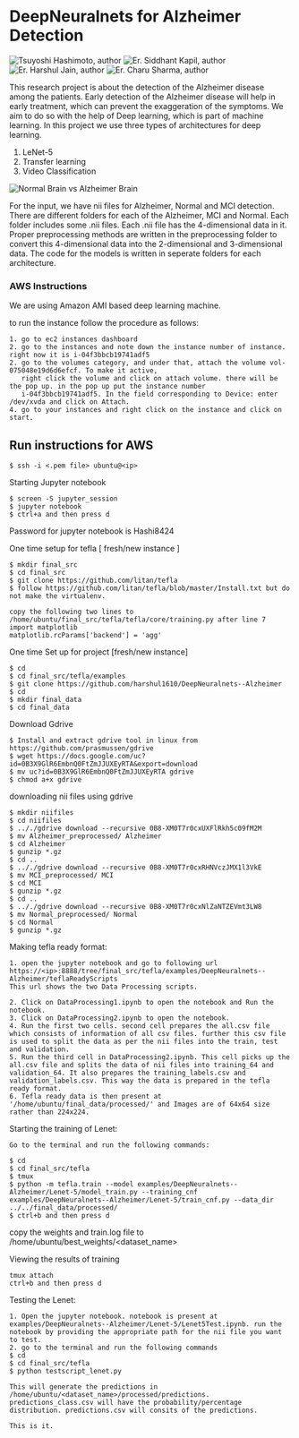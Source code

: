 # DeepNeuralnets for Alzheimer Detection

 ![Tsuyoshi Hashimoto, author](https://img.shields.io/badge/Author-Dr.%20Tsuyoshi%20Hashimoto%20-green.svg)
 ![Er. Siddhant Kapil, author](https://img.shields.io/badge/Author-Siddhant%20Kapil%20-blue.svg)
 ![Er. Harshul Jain, author](https://img.shields.io/badge/Author-Harshul%20Jain%20-blue.svg)
 ![Er. Charu Sharma, author](https://img.shields.io/badge/Author-Charu%20Sharma%20-blue.svg)

This research project is about the detection of the Alzheimer disease among the patients. Early detection of the Alzheimer disease will help in early treatment, which can prevent the exaggeration of the symptoms. We aim to do so with the help of Deep learning, which is part of machine learning. In this project we use three types of architectures for deep learning.

1. LeNet-5
2. Transfer learning
3. Video Classification

![Normal Brain vs Alzheimer Brain](https://github.com/Tsuyoshi-Hashimoto/DeepNeuralnets--Alzheimer/blob/master/images/alzheimers-brain.jpg)

For the input, we have nii files for Alzheimer, Normal and MCI detection. There are different folders for each of the Alzheimer, MCI and Normal. Each folder includes some .nii files. Each .nii file has the 4-dimensional data in it. Proper preprocessing methods are written in the preprocessing folder to convert this 4-dimensional data into the 2-dimensional and 3-dimensional data. The code for the models is written in seperate folders for each architecture.

### AWS Instructions

We are using Amazon AMI based deep learning machine.

to run the instance follow the procedure as follows:
```
1. go to ec2 instances dashboard
2. go to the instances and note down the instance number of instance. right now it is i-04f3bbcb19741adf5
2. go to the volumes category, and under that, attach the volume vol-075048e19d6d6efcf. To make it active,
   right click the volume and click on attach volume. there will be the pop up. in the pop up put the instance number 
   i-04f3bbcb19741adf5. In the field corresponding to Device: enter /dev/xvda and click on Attach.
4. go to your instances and right click on the instance and click on start.
```

## Run instructions for AWS
```
$ ssh -i <.pem file> ubuntu@<ip>
```

Starting Jupyter notebook
```
$ screen -S jupyter_session
$ jupyter notebook
$ ctrl+a and then press d
```
Password for jupyter notebook is Hashi8424

One time setup for tefla [ fresh/new instance ]
```
$ mkdir final_src
$ cd final_src
$ git clone https://github.com/litan/tefla
$ follow https://github.com/litan/tefla/blob/master/Install.txt but do not make the virtualenv.

copy the following two lines to /home/ubuntu/final_src/tefla/tefla/core/training.py after line 7
import matplotlib
matplotlib.rcParams['backend'] = 'agg'
```

One time Set up for project [fresh/new instance] 
```
$ cd
$ cd final_src/tefla/examples
$ git clone https://github.com/harshul1610/DeepNeuralnets--Alzheimer
$ cd  
$ mkdir final_data
$ cd final_data
```

Download Gdrive
```
$ Install and extract gdrive tool in linux from https://github.com/prasmussen/gdrive
$ wget https://docs.google.com/uc?id=0B3X9GlR6EmbnQ0FtZmJJUXEyRTA&export=download
$ mv uc?id=0B3X9GlR6EmbnQ0FtZmJJUXEyRTA gdrive
$ chmod a+x gdrive
```

downloading nii files using gdrive
```
$ mkdir niifiles
$ cd niifiles
$ .././gdrive download --recursive 0B8-XM0T7r0cxUXFlRkh5c09fM2M
$ mv Alzheimer_preprocessed/ Alzheimer
$ cd Alzheimer
$ gunzip *.gz
$ cd ..
$ .././gdrive download --recursive 0B8-XM0T7r0cxRHNVczJMX1l3VkE
$ mv MCI_preprocessed/ MCI
$ cd MCI
$ gunzip *.gz
$ cd ..
$ .././gdrive download --recursive 0B8-XM0T7r0cxNlZaNTZEVmt3LW8
$ mv Normal_preprocessed/ Normal
$ cd Normal
$ gunzip *.gz
```
Making tefla ready format:
```
1. open the jupyter notebook and go to following url
https://<ip>:8888/tree/final_src/tefla/examples/DeepNeuralnets--Alzheimer/teflaReadyScripts
This url shows the two Data Processing scripts.

2. Click on DataProcessing1.ipynb to open the notebook and Run the notebook.
3. Click on DataProcessing2.ipynb to open the notebook.
4. Run the first two cells. second cell prepares the all.csv file which consists of information of all csv files. further this csv file is used to split the data as per the nii files into the train, test and validation.
5. Run the third cell in DataProcessing2.ipynb. This cell picks up the all.csv file and splits the data of nii files into training_64 and validation_64. It also prepares the training_labels.csv and validation_labels.csv. This way the data is prepared in the tefla ready format. 
6. Tefla ready data is then present at '/home/ubuntu/final_data/processed/' and Images are of 64x64 size rather than 224x224.
```

Starting the training of Lenet:
```
Go to the terminal and run the following commands:

$ cd
$ cd final_src/tefla
$ tmux
$ python -m tefla.train --model examples/DeepNeuralnets--Alzheimer/Lenet-5/model_train.py --training_cnf examples/DeepNeuralnets--Alzheimer/Lenet-5/train_cnf.py --data_dir ../../final_data/processed/
$ ctrl+b and then press d
```

copy the weights and train.log file to /home/ubuntu/best_weights/<dataset_name>

Viewing the results of training
```
tmux attach
ctrl+b and then press d
```

Testing the Lenet:
```
1. Open the jupyter notebook. notebook is present at examples/DeepNeuralnets--Alzheimer/Lenet-5/Lenet5Test.ipynb. run the notebook by providing the appropriate path for the nii file you want to test.
2. go to the terminal and run the following commands
$ cd
$ cd final_src/tefla
$ python testscript_lenet.py

This will generate the predictions in /home/ubuntu/<dataset_name>/processed/predictions. predictions_class.csv will have the probability/percentage distribution. predictions.csv will consits of the predictions.

This is it.
```
